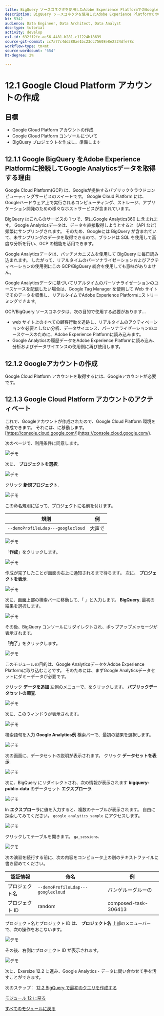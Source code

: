 ```yaml
---
title: BigQuery ソースコネクタを使用したAdobe Experience PlatformでのGoogle Analyticsデータの取り込みと分析 — Google Cloud Platform アカウントの作成
description: BigQuery ソースコネクタを使用したAdobe Experience PlatformでのGoogle Analyticsデータの取り込みと分析 — Google Cloud Platform アカウントの作成
kt: 5342
audience: Data Engineer, Data Architect, Data Analyst
doc-type: tutorial
activity: develop
exl-id: 632ff2fe-ae56-4481-b281-c11224b18639
source-git-commit: cc7a77c4dd380ae1bc23dc75608e8e2224dfe78c
workflow-type: tm+mt
source-wordcount: '654'
ht-degree: 2%

---
```


# 12.1 Google Cloud Platform アカウントの作成

## 目標

- Google Cloud Platform アカウントの作成
- Google Cloud Platform コンソールについて
- BigQuery プロジェクトを作成し、準備します

## 12.1.1 Google BigQuery をAdobe Experience Platformに接続してGoogle Analyticsデータを取得する理由

Google Cloud Platform(GCP) は、Googleが提供するパブリッククラウドコンピューティングサービスのスイートです。 Google Cloud Platform には、Googleハードウェア上で実行されるコンピューティング、ストレージ、アプリケーション開発のための様々なホストサービスが含まれています。

BigQuery はこれらのサービスの 1 つで、常にGoogle Analytics360 に含まれます。 Google Analyticsデータは、データを直接取得しようとすると（API など）頻繁にサンプリングされます。 そのため、Googleには BigQuery が含まれていて、未サンプリングのデータを取得できるので、ブランドは SQL を使用して高度な分析を行い、GCP の機能を活用できます。

Google Analyticsデータは、バッチメカニズムを使用して BigQuery に毎日読み込まれます。 したがって、リアルタイムのパーソナライゼーションおよびアクティベーションの使用例にこの GCP/BigQuery 統合を使用しても意味がありません。

Google Analyticsデータに基づいてリアルタイムのパーソナライゼーションのユースケースを配信したい場合は、Google Tag Manager を使用して Web サイトでそのデータを収集し、リアルタイムでAdobe Experience Platformにストリーミングできます。

GCP/BigQuery ソースコネクタは、次の目的で使用する必要があります…

- web サイト上のすべての顧客行動を追跡し、リアルタイムのアクティベーションを必要としない分析、データサイエンス、パーソナライゼーションのユースケースのために、Adobe Experience Platformに読み込みます。
- Google Analyticsの履歴データをAdobe Experience Platformに読み込み、分析およびデータサイエンスの使用例に再び使用します。

## 12.1.2 Googleアカウントの作成

Google Cloud Platform アカウントを取得するには、Googleアカウントが必要です。

## 12.1.3 Google Cloud Platform アカウントのアクティベート

これで、Googleアカウントが作成されたので、Google Cloud Platform 環境を作成できます。 それには、に移動します。 [https://console.cloud.google.com/](https://console.cloud.google.com/).

次のページで、利用条件に同意します。

![デモ](./images/ex1/1.png)

次に、 **プロジェクトを選択**.

![デモ](./images/ex1/2.png)

クリック **新規プロジェクト**.

![デモ](./images/ex1/createproject.png)

この命名規則に従って、プロジェクトに名前を付けます。

| 規則 | 例 |
| ----------------- |-------------| 
| `--demoProfileLdap---googlecloud` | 大声で |

![デモ](./images/ex1/3.png)

「**作成**」をクリックします。

![デモ](./images/ex1/3-1.png)

作成が完了したことが画面の右上に通知されるまで待ちます。 次に、 **プロジェクトを表示**.

![デモ](./images/ex1/4.png)

次に、画面上部の検索バーに移動して、「 」と入力します。 **BigQuery**. 最初の結果を選択します。

![デモ](./images/ex1/7.png)

その後、BigQuery コンソールにリダイレクトされ、ポップアップメッセージが表示されます。

**「完了**」をクリックします。

![デモ](./images/ex1/5.png)

このモジュールの目的は、Google AnalyticsデータをAdobe Experience Platformに取り込むことです。 そのためには、まずGoogle Analyticsデータセットにダミーデータが必要です。

クリック **データを追加** 左側のメニューで、をクリックします。 **パブリックデータセットの調査**.

![デモ](./images/ex1/18.png)

次に、このウィンドウが表示されます。

![デモ](./images/ex1/19.png)

検索語句を入力 **Google Analytics例** 検索バーで、最初の結果を選択します。

![デモ](./images/ex1/20.png)

次の画面に、データセットの説明が表示されます。 クリック **データセットを表示**.

![デモ](./images/ex1/21.png)

次に、BigQuery にリダイレクトされ、次の情報が表示されます **bigquery-public-data** のデータセット **エクスプローラ**.

![デモ](./images/ex1/22a.png)

In **エクスプローラ**&#x200B;に値を入力すると、複数のテーブルが表示されます。 自由に探索してみてください。 `google_analytics_sample` にアクセスします。

![デモ](./images/ex1/22.png)

クリックしてテーブルを開きます。 `ga_sessions`.

![デモ](./images/ex1/23.png)

次の演習を続行する前に、次の内容をコンピュータ上の別のテキストファイルに書き留めてください。

| 認証情報 | 命名 | 例 |
| ----------------- |-------------| -------------|
| プロジェクト名 | `--demoProfileLdap---googlecloud` | バンゲルーグルーの |
| プロジェクト ID | random | composed-task-306413 |

プロジェクト名とプロジェクト ID は、 **プロジェクト名** 上部のメニューバーで、次の操作をおこないます。

![デモ](./images/ex1/projectMenu.png)

その後、右側にプロジェクト ID が表示されます。

![デモ](./images/ex1/projetcselection.png)

次に、Exersize 12.2 に進み、Google Analytics・データに問い合わせて手を汚すことができます。

次のステップ： [12.2 BigQuery で最初のクエリを作成する](./ex2.md)

[モジュール 12 に戻る](./customer-journey-analytics-bigquery-gcp.md)

[すべてのモジュールに戻る](./../../overview.md)
